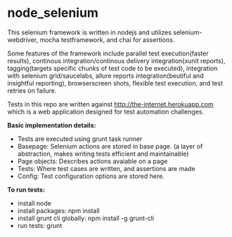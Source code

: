 # node_selenium
This selenium framework is written in nodejs and utilizes selenium-webdriver, mocha testframework, and chai for assertions.  

Some features of the framework include parallel test execution(faster results), continous integration/continous delivery integration(xunit reports), tagging(targets specific chunks of test code to be executed), integration with selenium grid/saucelabs, allure reports integration(beutiful and insightful reporting), browserscreen shots, flexible test execution, and test retries on failure.

Tests in this repo are written against http://the-internet.herokuapp.com which is a web application designed for test automation challenges.

**Basic implementation details:**
- Tests are executed using grunt task runner
- Basepage:  Selenium actions are stored in base page. (a layer of abstraction, makes writing tests efficient and maintainable) 
- Page objects:  Describes actions avaiable on a page
- Tests:  Where test cases are written, and assertions are made
- Config:  Test configuration options are stored here.  

**To run tests:**
- install node 
- install packages: npm install
- install grunt cli globally: npm install -g grunt-cli
- run tests: grunt
